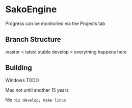 # SakoEngine

Progress can be monitoried via the Projects tab

## Branch Structure
master < latest stable
develop < everything happens here

## Building 

Windows
    TODO

Mac
    not until another 15 years

Nix
`nix develop; make linux`
